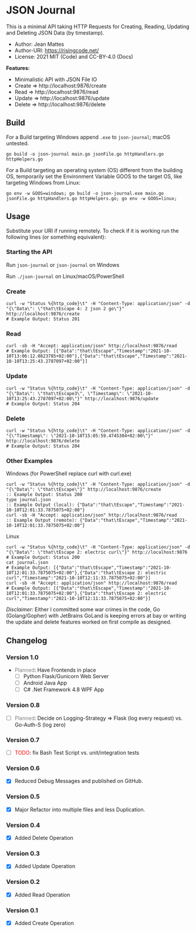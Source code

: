 # JSON Journal
This is a minimal API taking HTTP Requests for 
Creating, Reading, Updating and Deleting JSON Data (by timestamp).

* Author: Jean Mattes
* Author-URI: https://risingcode.net/
* License: 2021 MIT (Code) and CC-BY-4.0 (Docs)

**Features:**
* Minimalistic API with JSON File IO
* Create => http://localhost:9876/create
* Read => http://localhost:9876/read
* Update => http://localhost:9876/update
* Delete => http://localhost:9876/delete

<!--TODO Snippet => <span style="color:red">TODO: </span>-->

## Build
For a Build targeting Windows append ``.exe`` to `json-journal`; macOS untested.
````shell
go build -o json-journal main.go jsonFile.go httpHandlers.go httpHelpers.go
````
For a Build targeting an operating system (OS) different from the building OS, 
temporarily set the Environment Variable GOOS to the target OS, 
like targeting Windows from Linux:
````shell
go env -w GOOS=windows; go build -o json-journal.exe main.go jsonFile.go httpHandlers.go httpHelpers.go; go env -w GOOS=linux; 
````

## Usage
Substitute your URI if running remotely. 
To check if it is working run the following lines (or something equivalent):

### Starting the API
Run ``json-journal`` or ``json-journal`` on Windows

Run ``./json-journal`` on Linux/macOS/PowerShell

### Create
````shell
curl -w "Status %{http_code}\t" -H "Content-Type: application/json" -d "{\"Data\": \"that\tEscape 4: 2 json 2 go\"}" http://localhost:9876/create
# Example Output: Status 201
````

### Read
````shell
curl -sb -H "Accept: application/json" http://localhost:9876/read
# Example Output: [{"Data":"that\tEscape","Timestamp":"2021-10-10T13:06:12.0823785+02:00"},{"Data":"that\tEscape","Timestamp":"2021-10-10T13:25:43.2787097+02:00"}]
````

### Update
````shell
curl -w "Status %{http_code}\t" -H "Content-Type: application/json" -d "{\"Data\": \"that\tEscape3\", \"Timestamp\": \"2021-10-10T13:25:43.2787097+02:00\"}" http://localhost:9876/update
# Example Output: Status 204
````

### Delete
````shell
curl -w "Status %{http_code}\t" -H "Content-Type: application/json" -d "{\"Timestamp\": \"2021-10-10T15:05:59.4745304+02:00\"}" http://localhost:9876/delete
# Example Output: Status 204
````

### Other Examples
Windows (for PowerShell replace curl with curl.exe)
````shell
curl -w "Status %{http_code}\t" -H "Content-Type: application/json" -d "{\"Data\": \"that\tEscape\"}" http://localhost:9876/create
:: Example Output: Status 200
type journal.json
:: Example Output (local): {"Data":"that\tEscape","Timestamp":"2021-10-10T12:01:33.7875075+02:00"}
curl -sb -H "Accept: application/json" http://localhost:9876/read
:: Example Output (remote): {"Data":"that\tEscape","Timestamp":"2021-10-10T12:01:33.7875075+02:00"}
````

Linux
````shell
curl -w "Status %{http_code}\t" -H "Content-Type: application/json" -d "{\"Data\": \"that\tEscape 2: electric curl\"}" http://localhost:9876
# Example Output: Status 200
cat journal.json
# Example Output: [{"Data":"that\tEscape","Timestamp":"2021-10-10T12:01:33.7875075+02:00"},{"Data":"that\tEscape 2: electric curl","Timestamp":"2021-10-10T12:11:33.7875075+02:00"}]
curl -sb -H "Accept: application/json" http://localhost:9876/read
# Example Output: [{"Data":"that\tEscape","Timestamp":"2021-10-10T12:01:33.7875075+02:00"},{"Data":"that\tEscape 2: electric curl","Timestamp":"2021-10-10T12:11:33.7875075+02:00"}]
````

*Disclaimer:* Either I committed some war crimes in the code,
Go (Golang/Gopher) with JetBrains GoLand is keeping errors at bay
or writing the update and delete features worked on first compile as designed.

## Changelog
### Version 1.0
* <span style="color:Gray">Planned</span>: Have Frontends in place
    * [ ] Python Flask/Gunicorn Web Server
    * [ ] Android Java App
    * [ ] C# .Net Framework 4.8 WPF App
### Version 0.8
* [ ] <span style="color:Gray">Planned</span>: Decide on Logging-Strategy
  => Flask (log every request) vs. Go-Auth-S (log zero)
### Version 0.7
* [ ] <span style="color:red">TODO</span>: fix Bash Test Script vs. unit/integration tests
### Version 0.6
* [x] Reduced Debug Messages and published on GitHub.
### Version 0.5
* [x] Major Refactor into multiple files and less Duplication.
### Version 0.4
* [x] Added Delete Operation
### Version 0.3
* [x] Added Update Operation
### Version 0.2
* [x] Added Read Operation
### Version 0.1
* [x] Added Create Operation
